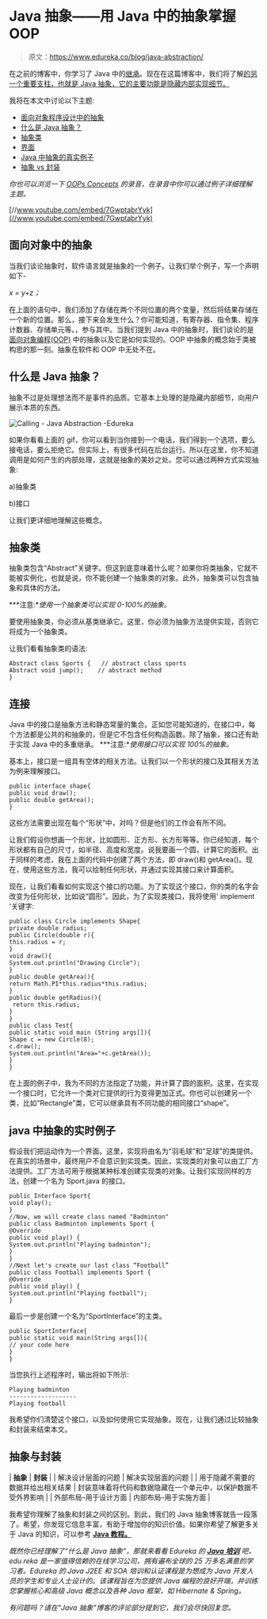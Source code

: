 # Java 抽象——用 Java 中的抽象掌握 OOP

> 原文：<https://www.edureka.co/blog/java-abstraction/>

在之前的博客中，你学习了 Java 中的[继承](https://www.edureka.co/blog/inheritance-in-java/)。现在在这篇博客中，我们将了解[的另一个重要支柱，也就是 Java 抽象，它的主要功能是隐藏内部实现细节。](https://www.edureka.co/blog/object-oriented-programming/)

我将在本文中讨论以下主题:

*   [面向对象程序设计中的抽象](#Abstraction)
*   [什么是 Java 抽象？](#What-is-Java-Abstraction)
*   [抽象类](#AbstractClass)
*   [界面](#Interface)
*   [Java 中抽象的真实例子](#Reallifeexample)
*   [抽象 vs 封装](#AbstractionvsEncapsulation)

*你也可以浏览一下 [OOPs Concepts](https://www.edureka.co/blog/cheatsheets/java-oop-cheat-sheet/) 的录音，在录音中你可以通过例子详细理解主题。*

[//www.youtube.com/embed/7GwptabrYyk](//www.youtube.com/embed/7GwptabrYyk)

## 面向对象中的抽象

当我们谈论抽象时，软件语言就是抽象的一个例子。让我们举个例子，写一个声明如下-

*x = y+z；*

在上面的语句中，我们添加了存储在两个不同位置的两个变量，然后将结果存储在一个新的位置。那么，接下来会发生什么？你可能知道，有寄存器、指令集、程序计数器、存储单元等。，参与其中。当我们提到 Java 中的抽象时，我们谈论的是[面向对象编程(OOP)](https://www.edureka.co/blog/object-oriented-programming/) 中的抽象以及它是如何实现的。OOP 中抽象的概念始于类被构思的那一刻。抽象在软件和 OOP 中无处不在。

## 什么是 Java 抽象？

抽象不过是处理想法而不是事件的品质。它基本上处理的是隐藏内部细节，向用户展示本质的东西。

![Calling - Java Abstraction -Edureka](img/6654e6ce561b841fa4ec344fef917699.png)

如果你看看上面的 gif，你可以看到当你接到一个电话，我们得到一个选项，要么接电话，要么拒绝它。但实际上，有很多代码在后台运行。所以在这里，你不知道调用是如何产生的内部处理，这就是抽象的美妙之处。您可以通过两种方式实现抽象:

a)抽象类

b)接口

让我们更详细地理解这些概念。

## 抽象类

抽象类包含“Abstract”关键字。但这到底意味着什么呢？如果你将类抽象，它就不能被实例化，也就是说，你不能创建一个抽象类的对象。此外，抽象类可以包含抽象和具体的方法。

***注意:**使用一个抽象类可以实现 0-100%的抽象。*

要使用抽象类，你必须从基类继承它。这里，你必须为抽象方法提供实现，否则它将成为一个抽象类。

让我们看看抽象类的语法:

```
Abstract class Sports {   // abstract class sports
Abstract void jump();    // abstract method
}

```

## 连接

Java 中的接口是抽象方法和静态常量的集合。正如您可能知道的，在接口中，每个方法都是公共的和抽象的，但是它不包含任何构造函数。除了抽象，接口还有助于实现 Java 中的多重继承。 ***注意:**使用接口可以实现 100%的抽象。*

基本上，接口是一组具有空体的相关方法。让我们以一个形状的接口及其相关方法为例来理解接口。

```
public interface shape{
public void draw();
public double getArea();
}

```

这些方法需要出现在每个“形状”中，对吗？但是他们的工作会有所不同。

让我们假设你想画一个形状，比如圆形、正方形、长方形等等。你已经知道，每个形状都有自己的尺寸，如半径、高度和宽度。说我要画一个圆，计算它的面积。出于同样的考虑，我在上面的代码中创建了两个方法，即 draw()和 getArea()。现在，使用这些方法，我可以绘制任何形状，并通过实现其接口来计算面积。

现在，让我们看看如何实现这个接口的功能。为了实现这个接口，你的类的名字会改变为任何形状，比如说“圆形”。因此，为了实现类接口，我将使用' implement '关键字:

```
public class Circle implements Shape{ 
private double radius; 
public Circle(double r){ 
this.radius = r; 
} 
void draw(){ 
System.out.println("Drawing Circle"); 
} 
public double getArea(){ 
return Math.PI*this.radius*this.radius; 
} 
public double getRadius(){
 return this.radius; 
} 
}
public class Test{ 
public static void main (String args[]){
Shape c = new Circle(8);
c.draw(); 
System.out.println("Area="+c.getArea());
}
}

```

在上面的例子中，我为不同的方法指定了功能，并计算了圆的面积。这里，在实现一个接口时，它允许一个类对它提供的行为变得更加正式。你也可以创建另一个类，比如“Rectangle”类，它可以继承具有不同功能的相同接口“shape”。

## java 中抽象的实时例子

假设我们把运动作为一个界面。这里，实现将由名为“羽毛球”和“足球”的类提供。在真实的场景中，最终用户不会意识到实现类。因此，实现类的对象可以由工厂方法提供。工厂方法可用于根据某种标准创建实现类的对象。让我们实现同样的方法，创建一个名为 Sport.java 的接口。

```
public Interface Sport{
void play();
}
//Now, we will create class named "Badminton"
public class Badminton implements Sport {
@Override
public void play() {
System.out.println("Playing badminton");
}
}
//Next let's create our last class “Football”
public class Football implements Sport { 
@Override
public void play() {
System.out.println("Playing football");
}

```

最后一步是创建一个名为“SportInterface”的主类。

```
public SportInterface{
public static void main(String args[]){
// your code here
}
}

```

当您执行上述程序时，输出将如下所示:

```
Playing badminton
-------------------
Playing football

```

我希望你们清楚这个接口，以及如何使用它实现抽象。现在，让我们通过比较抽象和封装来结束本文。

## 抽象与封装

| **抽象** | **封装** |
| 解决设计层面的问题 | 解决实现层面的问题 |
| 用于隐藏不需要的数据并给出相关结果 | 封装意味着将代码和数据隐藏在一个单元中，以保护数据不受外界影响 |
| 外部布局–用于设计方面 | 内部布局–用于实施方面 |

我希望你理解了抽象和封装之间的区别。到此，我们的 Java 抽象博客就告一段落了。希望，你发现它信息丰富，有助于增加你的知识价值。如果你希望了解更多关于 Java 的知识，可以参考 [**Java 教程。**](https://www.edureka.co/blog/java-tutorial/)

*既然你已经理解了“什么是 Java 抽象”，那就来看看 Edureka 的 [**Java 培训**](https://www.edureka.co/java-j2ee-training-course)* *吧，edu reka 是一家值得信赖的在线学习公司，拥有遍布全球的 25 万多名满意的学习者。Edureka 的 Java J2EE 和 SOA 培训和认证课程是为想成为 Java 开发人员的学生和专业人士设计的。该课程旨在为您提供 Java 编程的良好开端，并训练您掌握核心和高级 Java 概念以及各种 Java 框架，如 Hibernate & Spring。*

*有问题吗？请在“Java 抽象”博客的评论部分提到它，我们会尽快回复您。*